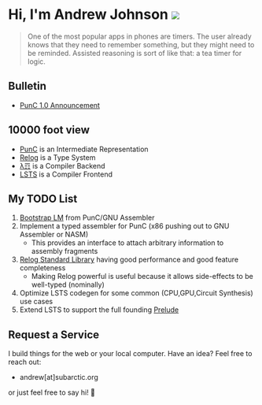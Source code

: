 # Hi, I'm Andrew Johnson ![](https://komarev.com/ghpvc/?username=andrew-johnson-4)

> One of the most popular apps in phones are timers. The user already knows that they need to remember something, but they might need to be reminded. Assisted reasoning is sort of like that: a tea timer for logic.

## Bulletin

* [PunC 1.0 Announcement](https://medium.com/@andrew_johnson_4/project-milestone-punc-1-0-and-lm-specifications-61602ca551fb)

## 10000 foot view

* [PunC](https://github.com/andrew-johnson-4/PunCalculus) is an Intermediate Representation
* [Relog](https://github.com/andrew-johnson-4/InPlace) is a Type System
* [λ☶](https://github.com/andrew-johnson-4/-) is a Compiler Backend
* [LSTS](https://github.com/andrew-johnson-4/LSTS) is a Compiler Frontend

## My TODO List


1. [Bootstrap LM](https://github.com/andrew-johnson-4/-/issues/14) from PunC/GNU Assembler
2. Implement a typed assembler for PunC (x86 pushing out to GNU Assembler or NASM)
   * This provides an interface to attach arbitrary information to assembly fragments
3. [Relog Standard Library](https://github.com/andrew-johnson-4/InPlace/issues/7) having good performance and good feature completeness
   * Making Relog powerful is useful because it allows side-effects to be well-typed (nominally)
4. Optimize LSTS codegen for some common (CPU,GPU,Circuit Synthesis) use cases
5. Extend LSTS to support the full founding [Prelude](https://github.com/andrew-johnson-4/perplexity/blob/main/categorical_prelude.md)

## Request a Service

I build things for the web or your local computer. Have an idea? Feel free to reach out:
* andrew[at]subarctic.org

or just feel free to say hi! 👋
